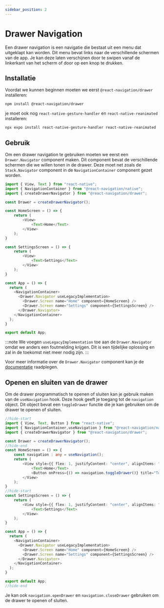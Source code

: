 ```yaml
---
sidebar_position: 2
---
```


# Drawer Navigation

Een drawer navigation is een navigatie die bestaat uit een menu dat uitgeklapt kan worden. Dit menu bevat links naar de verschillende schermen van de app. Je kan deze laten verschijnen door te swipen vanaf de linkerkant van het scherm of door op een knop te drukken.

## Installatie

Voordat we kunnen beginnen moeten we eerst `@react-navigation/drawer` installeren:

```bash
npm install @react-navigation/drawer
```

je moet ook nog `react-native-gesture-handler` en `react-native-reanimated` installeren:

```bash
npx expo install react-native-gesture-handler react-native-reanimated
```

## Gebruik

Om een drawer navigation te gebruiken moeten we eerst een `Drawer.Navigator` component maken. Dit component bevat de verschillende schermen die we willen tonen in de drawer. Deze moet net zoals de `Stack.Navigator` component in de `NavigationContainer` component gezet worden.

```typescript expo={"dependencies":"@react-navigation/drawer,react-native-screens,react-native-safe-area-context,@react-navigation/native,react-native-gesture-handler,react-native-reanimated"}
import { View, Text } from "react-native";
import { NavigationContainer } from "@react-navigation/native";
import { createDrawerNavigator } from "@react-navigation/drawer";

const Drawer = createDrawerNavigator();

const HomeScreen = () => {
    return (
        <View>
            <Text>Home</Text>
        </View>
    );
}

const SettingsScreen = () => {
    return (
        <View>
            <Text>Settings</Text>
        </View>
    );
}

const App = () => {
  return (
    <NavigationContainer>
      <Drawer.Navigator useLegacyImplementation>
        <Drawer.Screen name="Home" component={HomeScreen} />
        <Drawer.Screen name="Settings" component={SettingsScreen} />
      </Drawer.Navigator>
    </NavigationContainer>
  );
}

export default App;
```

:::note
We voegen `useLegacyImplementation` toe aan de `Drawer.Navigator` omdat we anders een foutmelding krijgen. Dit is een tijdelijke oplossing en zal in de toekomst niet meer nodig zijn.
:::

Voor meer informatie over de `Drawer.Navigator` component kan je de [documentatie](https://reactnavigation.org/docs/drawer-based-navigation) raadplegen.

## Openen en sluiten van de drawer

Om de drawer programmatisch te openen of sluiten kan je gebruik maken van de `useNavigation` hook. Deze hook geeft je toegang tot de `navigation` object. Dit object bevat een `toggleDrawer` functie die je kan gebruiken om de drawer te openen of sluiten.

```typescript {6} expo={"dependencies":"@react-navigation/drawer,react-native-screens,react-native-safe-area-context,@react-navigation/native,react-native-gesture-handler,react-native-reanimated"}
//hide-start
import { View, Text, Button } from "react-native";
import { NavigationContainer,useNavigation } from "@react-navigation/native";
import { createDrawerNavigator } from "@react-navigation/drawer";

const Drawer = createDrawerNavigator();
//hide-end
const HomeScreen = () => {
    const navigation : any = useNavigation();
    return (
        <View style={{ flex: 1, justifyContent: "center", alignItems: "center" }}>
            <Text>Home</Text>
            <Button onPress={() => navigation.toggleDrawer()} title="Toggle Drawer"/>
        </View>
    );
}
//hide-start
const SettingsScreen = () => {
    return (
        <View style={{ flex: 1, justifyContent: "center", alignItems: "center" }}>
            <Text>Settings</Text>
        </View>
    );
}

const App = () => {
  return (
    <NavigationContainer>
      <Drawer.Navigator useLegacyImplementation>
        <Drawer.Screen name="Home" component={HomeScreen} />
        <Drawer.Screen name="Settings" component={SettingsScreen} />
      </Drawer.Navigator>
    </NavigationContainer>
  );
}

export default App;
//hide-end
```

Je kan ook `navigation.openDrawer` en `navigation.closeDrawer` gebruiken om de drawer te openen of sluiten.